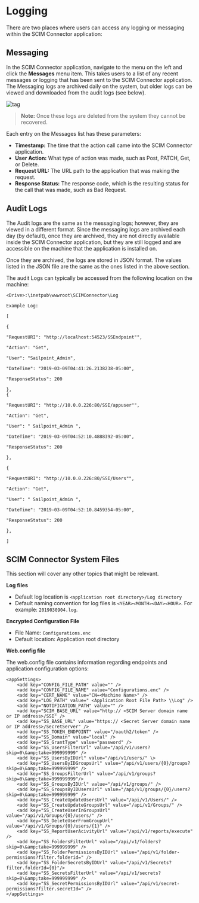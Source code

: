 [title]: # (Logging)
[tags]: # (logging)
[priority]: # (107)
# Logging

There are two places where users can access any logging or messaging within the SCIM Connector application:

## Messaging

In the SCIM Connector application, navigate to the menu on the left and click the __Messages__ menu item. This takes users to a list of any recent messages or logging that has been sent to the SCIM Connector application. The Messaging logs are archived daily on the system, but older logs can be viewed and downloaded from the audit logs (see below).

   ![tag]()

   >**Note:** Once these logs are deleted from the system they cannot be recovered.

Each entry on the Messages list has these parameters:
   * __Timestamp:__ The time that the action call came into the SCIM Connector application.
   * __User Action:__ What type of action was made, such as Post, PATCH,  Get, or Delete.
   * __Request URL:__ The URL path to the application that was making the request.
   * __Response Status:__ The response code, which is the resulting status for the call that was made, such as Bad Request.

## Audit Logs

The Audit logs are the same as the messaging logs; however, they are viewed in a different format. Since the messaging logs are archived each day (by default), once they are archived, they are not directly available inside the SCIM Connector application, but they are still logged and are accessible on the machine that the application is installed on.

Once they are archived, the logs are stored in JSON format. The values listed in the JSON file are the same as the ones listed in the above section.

The audit Logs can typically be accessed from the following location on the machine:

`<Drive>:\inetpub\wwwroot\SCIMConnector\Log`

```
Example Log:

[

{

"RequestURI": "http://localhost:54523/SSEndpoint"",

"Action": "Get",

"User": "Sailpoint_Admin",

"DateTime": "2019-03-09T04:41:26.2138238-05:00",

"ResponseStatus": 200

},
{

"RequestURI": "http://10.0.0.226:80/SSI/appuser"",

"Action": "Get",

"User": " Sailpoint_Admin ",

"DateTime": "2019-03-09T04:52:10.4888392-05:00",

"ResponseStatus": 200

},

{

"RequestURI": "http://10.0.0.226:80/SSI/Users"",

"Action": "Get",

"User": " Sailpoint_Admin ",

"DateTime": "2019-03-09T04:52:10.8459354-05:00",

"ResponseStatus": 200

},

]

```
## SCIM Connector System Files

This section will cover any other topics that might be relevant.

__Log files__ 

   * Default log location is `<application root directory>/Log directory`
   * Default naming convention for log files is `<YEAR><MONTH><DAY><HOUR>`. For example:
`2019030904.log`.

__Encrypted Configuration File__ 

   * File Name: `Configurations.enc`
   * Default location: Application root directory

__Web.config file__ 

The web.config file contains information regarding endpoints and application configuration options:

``` 
<appSettings>
    <add key="CONFIG_FILE_PATH" value="" />
    <add key="CONFIG_FILE_NAME" value="Configurations.enc" />
    <add key="CERT_NAME" value="CN=<Machine Name>" />
    <add key="LOG_PATH" value=" <Application Root File Path> \\Log" />
    <add key="NOTIFICATION_PATH" value="" />
    <add key="SCIM_BASE_URL" value="http:// <SCIM Server domain name or IP address>/SSI" />
    <add key="SS_BASE_URL" value="https:// <Secret Server domain name or IP address>/SecretServer" />
    <add key="SS_TOKEN_ENDPOINT" value="/oauth2/token" />
    <add key="SS_Domain" value="local" />
    <add key="SS_GrantType" value="password" />
    <add key="SS_UsersFilterUrl" value="/api/v1/users?skip=0\&amp;take=999999999" />
    <add key="SS_UsersByIDUrl" value="/api/v1/users/" \>
    <add key="SS_UsersByIDGroupsUrl" value="/api/v1/users/{0}/groups?skip=0\&amp;take=999999999" />
    <add key="SS_GroupsFilterUrl" value="/api/v1/groups?skip=0\&amp;take=999999999"/>
    <add key="SS_GroupsByIDUrl" value="/api/v1/groups/" />
    <add key="SS_GroupsByIDUsersUrl" value="/api/v1/groups/{0}/users?skip=0\&amp;take=999999999" />
    <add key="SS_CreateUpdateUsersUrl" value="/api/v1/Users/" />
    <add key="SS_CreateUpdateGroupsUrl" value="/api/v1/Groups/" />
    <add key="SS_CreateUserInGroupsUrl" value="/api/v1/Groups/{0}/users/" />
    <add key="SS_DeleteUserFromGroupUrl" value="/api/v1/Groups/{0}/users/{1}" />
    <add key="SS_ReportUserAcivityUrl" value="/api/v1/reports/execute" />
    <add key="SS_FoldersFilterUrl" value="/api/v1/folders?skip=0\&amp;take=999999999" />
    <add key="SS_FolderPermissionsByIDUrl" value="/api/v1/folder-permissions?filter.folderid=" />
    <add key="SS_FolderSecretsByIDUrl" value="/api/v1/Secrets?filter.folderId={0}"/>
    <add key="SS_SecretsFilterUrl" value="/api/v1/secrets?skip=0\&amp;take=999999999" />
    <add key="SS_SecretPermissionsByIDUrl" value="/api/v1/secret-permissions?filter.secretId=" />
</appSettings>
```
